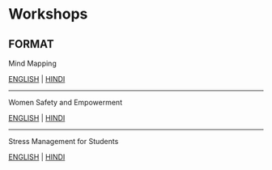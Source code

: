 # Workshops

## FORMAT

Mind Mapping

[ENGLISH](mmc.pdf) |
[HINDI](mmchindi.pdf)

----

Women Safety and Empowerment

[ENGLISH](wsae.pdf) |
[HINDI](wsaehindi.pdf)

----

Stress Management for Students

[ENGLISH](students.pdf) |
[HINDI](students-hindi.pdf)
